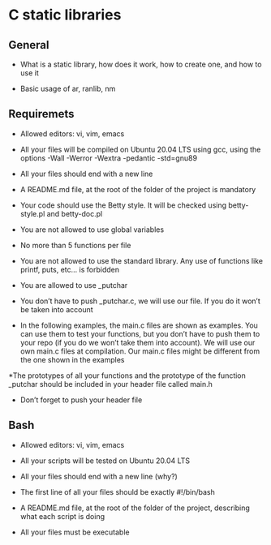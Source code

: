 # C static libraries

## General 

* What is a static library, how does it work, how to create one, and how to use it

* Basic usage of ar, ranlib, nm

## Requiremets

* Allowed editors: vi, vim, emacs

* All your files will be compiled on Ubuntu 20.04 LTS using gcc, using the options -Wall -Werror -Wextra -pedantic -std=gnu89

* All your files should end with a new line

* A README.md file, at the root of the folder of the project is mandatory

* Your code should use the Betty style. It will be checked using betty-style.pl and betty-doc.pl

* You are not allowed to use global variables

* No more than 5 functions per file

* You are not allowed to use the standard library. Any use of functions like printf, puts, etc… is forbidden

* You are allowed to use _putchar

* You don’t have to push _putchar.c, we will use our file. If you do it won’t be taken into account

* In the following examples, the main.c files are shown as examples. You can use them to test your functions, but you don’t have to push them to your repo (if you do we won’t take them into account). We will use our own main.c files at compilation. Our main.c files might be different from the one shown in the examples

*The prototypes of all your functions and the prototype of the function _putchar should be included in your header file called main.h

* Don’t forget to push your header file

## Bash

* Allowed editors: vi, vim, emacs

* All your scripts will be tested on Ubuntu 20.04 LTS

* All your files should end with a new line (why?)

* The first line of all your files should be exactly #!/bin/bash

* A README.md file, at the root of the folder of the project, describing what each script is doing

* All your files must be executable
